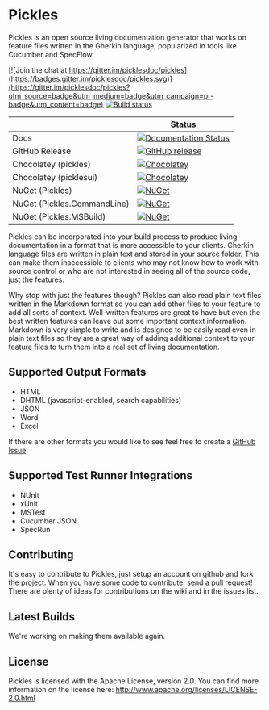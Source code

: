 Pickles
=======

Pickles is an open source living documentation generator that works on feature files written in the Gherkin language, popularized in tools like Cucumber and SpecFlow.

[![Join the chat at https://gitter.im/picklesdoc/pickles](https://badges.gitter.im/picklesdoc/pickles.svg)](https://gitter.im/picklesdoc/pickles?utm_source=badge&utm_medium=badge&utm_campaign=pr-badge&utm_content=badge)
[![Build status](https://ci.appveyor.com/api/projects/status/rqt59hq1m2jt2a5v?svg=true)](https://ci.appveyor.com/project/dirkrombauts/pickles-715)

|                             |Status                                                                                                                                   |
|-----------------------------|-----------------------------------------------------------------------------------------------------------------------------------------|
| Docs                        |[![Documentation Status](https://readthedocs.org/projects/pickles/badge/?version=stable)](http://docs.picklesdoc.com/en/latest/)         |
| GitHub Release              |[![GitHub release](https://img.shields.io/github/release/picklesdoc/pickles.svg)](https://github.com/picklesdoc/pickles/releases/latest) |
| Chocolatey (pickles)        |[![Chocolatey](https://img.shields.io/chocolatey/v/pickles.svg)](https://chocolatey.org/packages/pickles)                                |
| Chocolatey (picklesui)      |[![Chocolatey](https://img.shields.io/chocolatey/v/picklesui.svg)](https://chocolatey.org/packages/picklesui)                            |
| NuGet (Pickles)             |[![NuGet](https://img.shields.io/nuget/v/Pickles.svg)](https://www.nuget.org/packages/Pickles)                                           |
| NuGet (Pickles.CommandLine) |[![NuGet](https://img.shields.io/nuget/v/Pickles.CommandLine.svg)](https://www.nuget.org/packages/Pickles.CommandLine)                   |
| NuGet (Pickles.MSBuild)     |[![NuGet](https://img.shields.io/nuget/v/Pickles.MSBuild.svg)](https://www.nuget.org/packages/Pickles.MSBuild)                           |



Pickles can be incorporated into your build process to produce living documentation in a format that is more accessible to your clients.  Gherkin language files are written in plain text and stored in your source folder.  This can make them inaccessible to clients who may not know how to work with source control or who are not interested in seeing all of the source code, just the features.

Why stop with just the features though?  Pickles can also read plain text files written in the Markdown format so you can add other files to your feature to add all sorts of context.  Well-written features are great to have but even the best written features can leave out some important context information.  Markdown is very simple to write and is designed to be easily read even in plain text files so they are a great way of adding additional context to your feature files to turn them into a real set of living documentation.

Supported Output Formats
------------------------

- HTML
- DHTML (javascript-enabled, search capabilities)
- JSON
- Word
- Excel

If there are other formats you would like to see feel free to create a [GitHub Issue](https://github.com/picklesdoc/pickles/issues).

Supported Test Runner Integrations
----------------------------------

- NUnit
- xUnit
- MSTest
- Cucumber JSON
- SpecRun

Contributing
------------

It's easy to contribute to Pickles, just setup an account on github and fork the project.  When you have some code to contribute, send a pull request!  There are plenty of ideas for contributions on the wiki and in the issues list.

Latest Builds
-------------

We're working on making them available again.

License
-------

Pickles is licensed with the Apache License, version 2.0.  You can find more information on the license here: http://www.apache.org/licenses/LICENSE-2.0.html

  [1]: https://groups.google.com/forum/?hl=en-GB#!forum/pickles-dev "Pickles Google Group"
